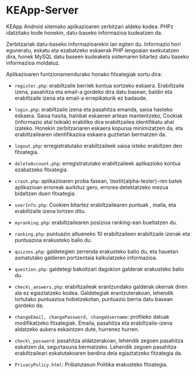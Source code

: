 # KEApp-Server

KEApp Android sitemako aplikazioaren zerbitzari aldeko kodea.
PHPz idatzitako kode honekin, datu-baseko informazioa kudeatzen da.

Zerbitzariak datu-baseko informazioarekin lan egiten du.
Informazio hori eguneratu, eskatu eta ezabatzeko eskaerak PHP
lengoaian exekutatzen dira, honek MySQL datu baseen kudeaketa
sistemaren bitartez datu baseko informazioa moldatuz.

Aplikazioaren funtzionamendurako honako fitxategiak sortu dira:

- `register.php`: erabiltzaile berriek kontua sortzeko eskaera. Erabiltzaile izena,
pasahitza eta email-a gordeko dira datu basean, baldin eta erabiltzaile izena eta email-a errepikaturik ez badaude.

- `login.php`: erabiltzaile izena eta pasahitza emanda, saioa hasteko eskaera.
Saioa hasita, hainbat eskaeren artean mantentzeko, Cookiak (informazio atal txikiak)
erabiliko dira erabiltzailea identifikatu ahal izateko.
Honekin zerbitzariaren eskaera kopurua minimizatzen da, eta erabiltzailearen identifikazioa eskaera guztietan bermatzen da.

- `logout.php`: erregistratutako erabiltzaileek saioa ixteko erabiltzen den fitxategia.

- `deleteAccount.php`: erregistratutako erabiltzaileek aplikazioko kontua ezabatzeko fitxategia.

- `crash.php`: aplikazioaren proba fasean, \textit{alpha-tester}-ren batek aplikazioan erroreak aurkituz gero,
errorea detektatzeko mezua bidaltzen duen fitxategia.

- `userInfo.php`: Cookien bitartez erabiltzailearen puntuak , maila, eta erabiltzaile izena lortzen ditu.

- `myranking.php`: erabiltzailearen posizioa ranking-ean bueltatzen du.

- `ranking.php`: puntuazio altueneko 10 erabiltzaileen erabiltzaile izenak eta puntuazioa erakusteko balio du.

- `quizzes.php`: galdetegien zerrenda erakusteko balio du, eta hauetan asmatutako
galderen portzentaia kalkulatzeko informazioa.

- `question.php`: galdetegi bakoitzari dagokion galderak erakusteko balio du.

- `check\_answers.php`: erabiltzaileak erantzundako galderak okerrak diren ala ez egiaztatzeko kodea.
Galdetegiak erantzuterakoan, lehendik lortutako puntuazioa hobetzekotan, puntuazio berria datu basean gordeko da.

- `changeEmail, changePassword, changeUsername`: profileko datuak modifikatzeko fitxategiak.
Emaila, pasahitza eta erabiltzaile-izena aldatzeko aukera eskaintzen dute, hurrenez hurren.

- `check\_password`: pasahitza aldatzerakoan, lehendik zegoen pasahitza eskatzen da, segurtasuna bermatzeko. 
Lehendik zegoen pasahitza erabiltzaileari eskatutakoaren berdina dela egiaztatzeko fitzategia da.

- `PrivacyPolicy.html`: Pribatutasun Politika erakusteko fitxategia.
